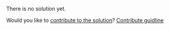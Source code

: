 
There is no solution yet.

Would you like to [contribute to the solution](https://github.com/BFEdev/BFE.dev-solutions/blob/main/question/What-are-Web-Workers-and-Service-Workers_en.md)? [Contribute guidline](https://github.com/BFEdev/BFE.dev-solutions#how-to-contribute)
